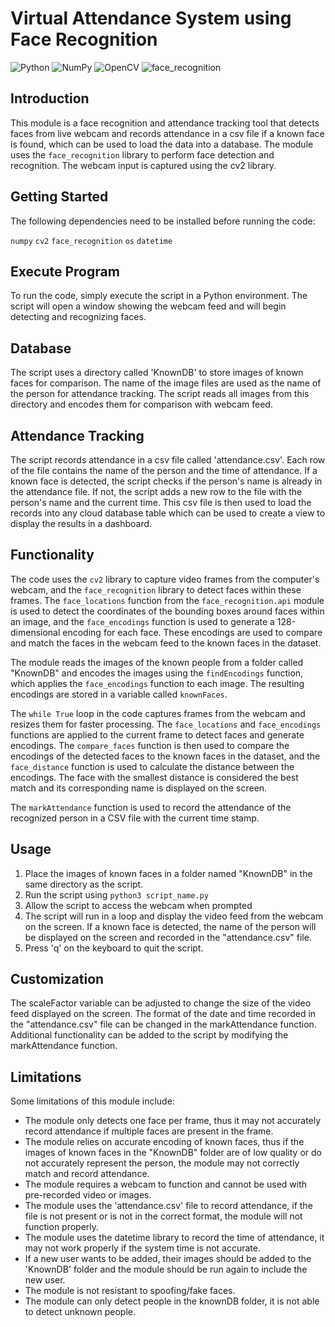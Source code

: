 # Virtual Attendance System using Face Recognition
![Python](https://img.shields.io/badge/Python-3.x-python)
![NumPy](https://img.shields.io/badge/NumPy-1.19.3-orange)
![OpenCV](https://img.shields.io/badge/OpenCV-4.5.1-blue)
![face_recognition](https://img.shields.io/badge/face--recognition-1.4.0-brown)


## Introduction

This module is a face recognition and attendance tracking tool that detects faces from live webcam and records attendance in a csv file if a known face is found, which can be used to load the data into a database. 
The module uses the `face_recognition` library to perform face detection and recognition. The webcam input is captured using the cv2 library.


## Getting Started

The following dependencies need to be installed before running the code:

`numpy`
`cv2`
`face_recognition`
`os`
`datetime`

## Execute Program

To run the code, simply execute the script in a Python environment. The script will open a window showing the webcam feed and will begin detecting and recognizing faces.

## Database

The script uses a directory called 'KnownDB' to store images of known faces for comparison. The name of the image files are used as the name of the person for attendance tracking. The script reads all images from this directory and encodes them for comparison with webcam feed.

## Attendance Tracking

The script records attendance in a csv file called 'attendance.csv'. Each row of the file contains the name of the person and the time of attendance. If a known face is detected, the script checks if the person's name is already in the attendance file. If not, the script adds a new row to the file with the person's name and the current time.
This csv file is then used to load the records into any cloud database table which can be used to create a view to display the results in a dashboard.

## Functionality

The code uses the `cv2` library to capture video frames from the computer's webcam, and the `face_recognition` library to detect faces within these frames. The `face_locations` function from the `face_recognition.api` module is used to detect the coordinates of the bounding boxes around faces within an image, and the `face_encodings` function is used to generate a 128-dimensional encoding for each face. These encodings are used to compare and match the faces in the webcam feed to the known faces in the dataset.

The module reads the images of the known people from a folder called "KnownDB" and encodes the images using the `findEncodings` function, which applies the `face_encodings` function to each image. The resulting encodings are stored in a variable called `knownFaces`.

The `while True` loop in the code captures frames from the webcam and resizes them for faster processing. The `face_locations` and `face_encodings` functions are applied to the current frame to detect faces and generate encodings. The `compare_faces` function is then used to compare the encodings of the detected faces to the known faces in the dataset, and the `face_distance` function is used to calculate the distance between the encodings. The face with the smallest distance is considered the best match and its corresponding name is displayed on the screen.

The `markAttendance` function is used to record the attendance of the recognized person in a CSV file with the current time stamp.

## Usage

   1. Place the images of known faces in a folder named "KnownDB" in the same directory as the script.
   2. Run the script using `python3 script_name.py`
   3. Allow the script to access the webcam when prompted
   4. The script will run in a loop and display the video feed from the webcam on the screen. If a known face is detected, the name of the person will be displayed on the screen and recorded in the "attendance.csv" file.
   5. Press 'q' on the keyboard to quit the script.

## Customization

The scaleFactor variable can be adjusted to change the size of the video feed displayed on the screen.
The format of the date and time recorded in the "attendance.csv" file can be changed in the markAttendance function.
Additional functionality can be added to the script by modifying the markAttendance function.

## Limitations
Some limitations of this module include:

- The module only detects one face per frame, thus it may not accurately record attendance if multiple faces are present in the frame.
- The module relies on accurate encoding of known faces, thus if the images of known faces in the "KnownDB" folder are of low quality or do not accurately represent the person, the module may not correctly match and record attendance.
- The module requires a webcam to function and cannot be used with pre-recorded video or images.
- The module uses the 'attendance.csv' file to record attendance, if the file is not present or is not in the correct format, the module will not function properly.
- The module uses the datetime library to record the time of attendance, it may not work properly if the system time is not accurate.
- If a new user wants to be added, their images should be added to the 'KnownDB' folder and the module should be run again to include the new user.
- The module is not resistant to spoofing/fake faces.
- The module can only detect people in the knownDB folder, it is not able to detect unknown people.
